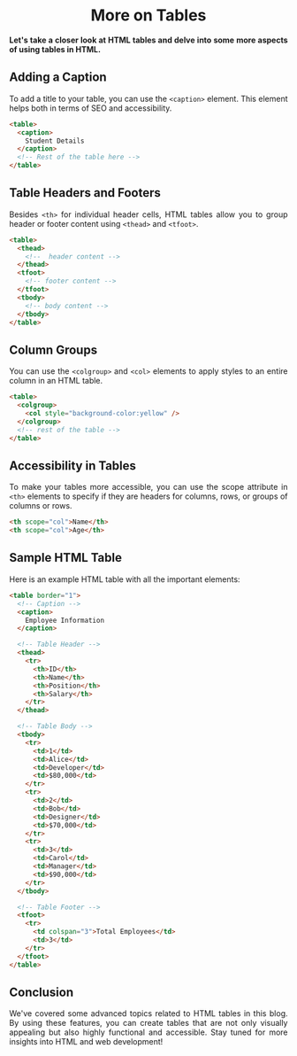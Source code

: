 <style>
  body {
    text-align: justify;
  }
</style>

<h1 style="text-align: center;">More on Tables</h1>

<b>Let's take a closer look at HTML tables and delve into some more aspects of using tables in HTML.</b>

## Adding a Caption

To add a title to your table, you can use the `<caption>` element. This element helps both in terms of SEO and accessibility.

```html
<table>
  <caption>
    Student Details
  </caption>
  <!-- Rest of the table here -->
</table>
```

## Table Headers and Footers

Besides `<th>` for individual header cells, HTML tables allow you to group header or footer content using `<thead>` and `<tfoot>`.

```html
<table>
  <thead>
    <!--  header content -->
  </thead>
  <tfoot>
    <!-- footer content -->
  </tfoot>
  <tbody>
    <!-- body content -->
  </tbody>
</table>
```

## Column Groups

You can use the `<colgroup>` and `<col>` elements to apply styles to an entire column in an HTML table.

```html
<table>
  <colgroup>
    <col style="background-color:yellow" />
  </colgroup>
  <!-- rest of the table -->
</table>
```

## Accessibility in Tables

To make your tables more accessible, you can use the scope attribute in `<th>` elements to specify if they are headers for columns, rows, or groups of columns or rows.

```html
<th scope="col">Name</th>
<th scope="col">Age</th>
```

## Sample HTML Table

Here is an example HTML table with all the important elements:

```html
<table border="1">
  <!-- Caption -->
  <caption>
    Employee Information
  </caption>

  <!-- Table Header -->
  <thead>
    <tr>
      <th>ID</th>
      <th>Name</th>
      <th>Position</th>
      <th>Salary</th>
    </tr>
  </thead>

  <!-- Table Body -->
  <tbody>
    <tr>
      <td>1</td>
      <td>Alice</td>
      <td>Developer</td>
      <td>$80,000</td>
    </tr>
    <tr>
      <td>2</td>
      <td>Bob</td>
      <td>Designer</td>
      <td>$70,000</td>
    </tr>
    <tr>
      <td>3</td>
      <td>Carol</td>
      <td>Manager</td>
      <td>$90,000</td>
    </tr>
  </tbody>

  <!-- Table Footer -->
  <tfoot>
    <tr>
      <td colspan="3">Total Employees</td>
      <td>3</td>
    </tr>
  </tfoot>
</table>
```

## Conclusion

We've covered some advanced topics related to HTML tables in this blog. By using these features, you can create tables that are not only visually appealing but also highly functional and accessible. Stay tuned for more insights into HTML and web development!
